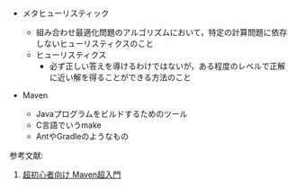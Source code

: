 - メタヒューリスティック
  - 組み合わせ最適化問題のアルゴリズムにおいて，特定の計算問題に依存しないヒューリスティクスのこと
  - ヒューリスティクス
    - 必ず正しい答えを導けるわけではないが，ある程度のレベルで正解に近い解を得ることができる方法のこと

- Maven
  - Javaプログラムをビルドするためのツール
  - C言語でいうmake
  - AntやGradleのようなもの

参考文献:
1. [超初心者向け Maven超入門](https://qiita.com/tarosa0001/items/e5667cfa857529900216)
